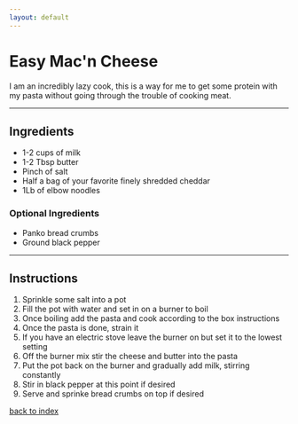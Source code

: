 ```yaml
---
layout: default
---
```


<!---
Robert Pardoe
UserID: rlpardoe
-->

# Easy Mac'n Cheese
 I am an incredibly lazy cook, this is a way for me to get some protein with my pasta without going through the trouble of cooking meat.

* * *

## Ingredients
 *  1-2 cups of milk
 *  1-2 Tbsp butter
 *  Pinch of salt
 *  Half a bag of your favorite finely shredded cheddar
 *  1Lb of elbow noodles

### Optional Ingredients
 *  Panko bread crumbs
 *  Ground black pepper

* * *

## Instructions
1.  Sprinkle some salt into a pot
2.  Fill the pot with water and set in on a burner to boil
3.  Once boiling add the pasta and cook according to the box instructions
4.  Once the pasta is done, strain it
5.  If you have an electric stove leave the burner on but set it to the lowest setting
6.  Off the burner mix stir the cheese and butter into the pasta 
7.  Put the pot back on the burner and gradually add milk, stirring constantly
8.  Stir in black pepper at this point if desired
9.  Serve and sprinke bread crumbs on top if desired

<!--
Keep this link to return to the index
-->
[back to index](../)
